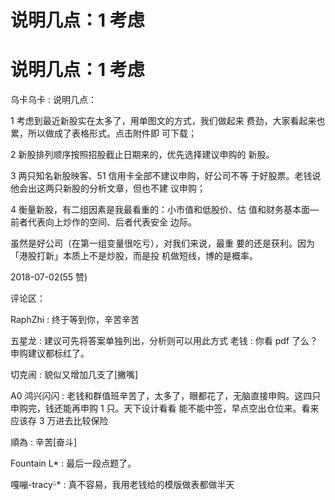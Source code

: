 # 说明几点：1 考虑

# 说明几点：1 考虑

乌卡乌卡 : 说明几点：

1 考虑到最近新股实在太多了，用单图文的方式，我们做起来 费劲，大家看起来也累，所以做成了表格形式。点击附件即 可下载；

2 新股排列顺序按照招股截止日期来的，优先选择建议申购的 新股。

3 两只知名新股映客、51 信用卡全部不建议申购，好公司不等 于好股票。老钱说他会出这两只新股的分析文章，但也不建 议申购；

4 衡量新股，有二组因素是我最看重的：小市值和低股价、估 值和财务基本面—前者代表向上炒作的空间、后者代表安全 边际。

虽然是好公司（在第一组变量很吃亏），对我们来说，最重 要的还是获利。因为「港股打新」本质上不是炒股，而是投 机做短线，博的是概率。

2018-07-02(55 赞)

评论区：

RaphZhi : 终于等到你，辛苦辛苦

五星龙 : 建议可先将答案单独列出，分析则可以用此方式 老钱 : 你看 pdf 了么？申购建议都标红了。

切克闹 : 貌似又增加几支了[撇嘴]

A0 鸿兴闪闪 : 老钱和群值班辛苦了，太多了，眼都花了，无脑直接申购。这四只申购完，钱还能再申购 1 只。天下设计看看 能不能中签，早点空出仓位来。看来应该存 3 万进去比较保险

順為 : 辛苦[奋斗]

Fountain L* : 最后一段点题了。

嘎嘣-tracyᵕ̈* : 真不容易，我用老钱给的模版做表都做半天